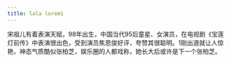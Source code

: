 ```yaml
---
title: lala lorem1
---
```


宋祖儿有着表演天赋，98年出生，中国当代95后童星、女演员，在电视剧《宝莲灯前传》中表演很出色，受到演员焦恩俊好评，夸赞其很聪明。1刚出道就让人惊艳，神态气质酷似张柏芝，娱乐圈的人都戏称，她长大后或许是下一个张柏芝。